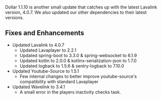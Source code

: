 Dollar 1.1.10 is another small update that catches up with the latest Lavalink version, 4.0.7. We also updated our other dependencies to their latest versions.

## Fixes and Enhancements

- Updated Lavalink to 4.0.7
  - Updated Lavaplayer to 2.2.1
  - Updated spring-boot to 3.3.0 & spring-websocket to 6.1.9
  - Updated kotlin to 2.0.0 & kotlinx-serialization-json to 1.7.0
  - Updated logback to 1.5.6 & sentry-logback to 7.10.0
- Updated Youtube-Source to 1.5.1
  - Few internal changes to better improve youtube-source's compatibility with standard Lavaplayer
- Updated Wavelink to 3.4.1
  - A small error in the players inactivity checks task.